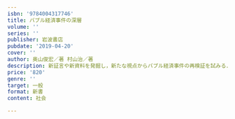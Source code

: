 ```yaml
---
isbn: '9784004317746'
title: バブル経済事件の深層
volume: ''
series: ''
publisher: 岩波書店
pubdate: '2019-04-20'
cover: ''
author: 奥山俊宏／著 村山治／著
description: 新証言や新資料を発掘し，新たな視点からバブル経済事件の再検証を試みる．
price: '820'
genre: ''
target: 一般
format: 新書
content: 社会

---
```

